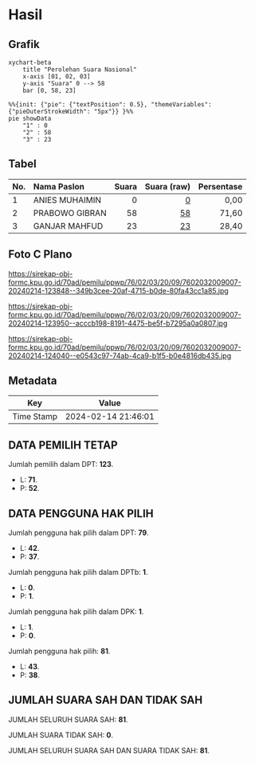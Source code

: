 # Hasil

## Grafik

```mermaid
xychart-beta
    title "Perolehan Suara Nasional"
    x-axis [01, 02, 03]
    y-axis "Suara" 0 --> 58
    bar [0, 58, 23]
```

```mermaid
%%{init: {"pie": {"textPosition": 0.5}, "themeVariables": {"pieOuterStrokeWidth": "5px"}} }%%
pie showData
    "1" : 0
    "2" : 58
    "3" : 23
```

## Tabel

| No. | Nama Paslon    | Suara | Suara (raw) | Persentase |
|:--- |:-------------- | -----:| -----------:| ----------:|
| 1   | ANIES MUHAIMIN | 0     | [0][p-1]    | 0,00       |
| 2   | PRABOWO GIBRAN | 58    | [58][p-2]   | 71,60      |
| 3   | GANJAR MAHFUD  | 23    | [23][p-3]   | 28,40      |


[p-1]: https://github.com/gigit-pemilu/pemilu-2024/blob/main/pilpres/hitung-suara/sub/76-sulawesi-barat/sub/02-mamuju/sub/03-kalukku/sub/2009-pokkang/sub/007-tps/sub/paslon-1.txt
[p-2]: https://github.com/gigit-pemilu/pemilu-2024/blob/main/pilpres/hitung-suara/sub/76-sulawesi-barat/sub/02-mamuju/sub/03-kalukku/sub/2009-pokkang/sub/007-tps/sub/paslon-2.txt
[p-3]: https://github.com/gigit-pemilu/pemilu-2024/blob/main/pilpres/hitung-suara/sub/76-sulawesi-barat/sub/02-mamuju/sub/03-kalukku/sub/2009-pokkang/sub/007-tps/sub/paslon-3.txt

## Foto C Plano

https://sirekap-obj-formc.kpu.go.id/70ad/pemilu/ppwp/76/02/03/20/09/7602032009007-20240214-123848--349b3cee-20af-4715-b0de-80fa43cc1a85.jpg

https://sirekap-obj-formc.kpu.go.id/70ad/pemilu/ppwp/76/02/03/20/09/7602032009007-20240214-123950--acccb198-8191-4475-be5f-b7295a0a0807.jpg

https://sirekap-obj-formc.kpu.go.id/70ad/pemilu/ppwp/76/02/03/20/09/7602032009007-20240214-124040--e0543c97-74ab-4ca9-b1f5-b0e4816db435.jpg


## Metadata

| Key        | Value               |
| ---------- | ------------------- |
| Time Stamp | 2024-02-14 21:46:01 |


## DATA PEMILIH TETAP

Jumlah pemilih dalam DPT: **123**.
 * L: **71**.
 * P: **52**.

## DATA PENGGUNA HAK PILIH

Jumlah pengguna hak pilih dalam DPT: **79**.
 * L: **42**.
 * P: **37**.

Jumlah pengguna hak pilih dalam DPTb: **1**.
 * L: **0**.
 * P: **1**.

Jumlah pengguna hak pilih dalam DPK: **1**.
 * L: **1**.
 * P: **0**.

Jumlah pengguna hak pilih: **81**.
 * L: **43**.
 * P: **38**.

## JUMLAH SUARA SAH DAN TIDAK SAH

JUMLAH SELURUH SUARA SAH: **81**.

JUMLAH SUARA TIDAK SAH: **0**.

JUMLAH SELURUH SUARA SAH DAN SUARA TIDAK SAH: **81**.



